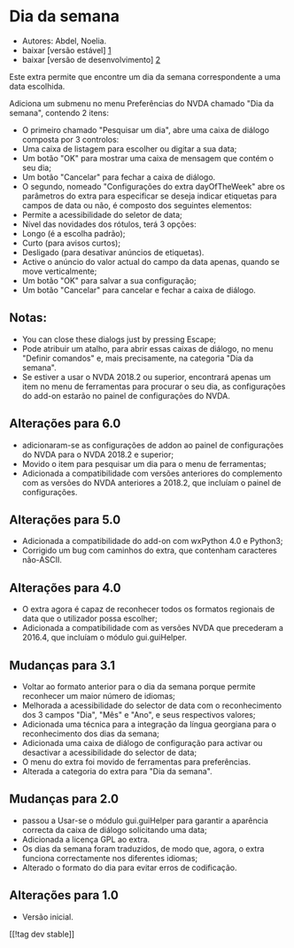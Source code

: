 # Dia da semana #

*	 Autores: Abdel, Noelia.
*	 baixar [versão estável] [1]
*	 baixar [versão de desenvolvimento] [2]

Este extra permite que encontre um dia da semana correspondente a uma data
escolhida.

Adiciona um submenu no menu Preferências do NVDA chamado "Dia da semana",
contendo 2 itens:


* O primeiro chamado "Pesquisar um dia", abre uma caixa de diálogo composta por 3 controlos:
* Uma caixa de listagem para escolher ou digitar a sua data;
* Um botão "OK" para mostrar uma caixa de mensagem que contém o seu dia;
* Um botão "Cancelar" para fechar a caixa de diálogo.
* O segundo, nomeado "Configurações do extra dayOfTheWeek" abre os parâmetros do extra para especificar se deseja indicar etiquetas para campos de data ou não, é composto dos seguintes elementos:
* Permite a acessibilidade do seletor de data;
* Nível das novidades dos rótulos, terá 3 opções:
* Longo (é a escolha padrão);
* Curto (para avisos curtos);
* Desligado (para desativar anúncios de etiquetas).
* Active o anúncio do valor actual do campo da data apenas, quando se move verticalmente;
* Um botão "OK" para salvar a sua configuração;
* Um botão "Cancelar" para cancelar e fechar a caixa de diálogo.

## Notas: ##

*	 You can close these dialogs just by pressing Escape;
*	 Pode atribuir um atalho, para abrir essas caixas de diálogo, no menu
   "Definir comandos" e, mais precisamente, na categoria "Dia da semana".
*	 Se estiver a usar o NVDA 2018.2 ou superior, encontrará apenas um item no
   menu de ferramentas para procurar o seu dia, as configurações do add-on
   estarão no painel de configurações do NVDA.

## Alterações para 6.0 ##

*	 adicionaram-se as configurações de addon ao painel de configurações do
   NVDA para o NVDA 2018.2 e superior;
*	 Movido o item para pesquisar um dia para o menu de ferramentas;
*	 Adicionada a compatibilidade com versões anteriores do complemento com as
   versões do NVDA anteriores a 2018.2, que incluíam o painel de
   configurações.

## Alterações para 5.0 ##

*	 Adicionada a compatibilidade do add-on com wxPython 4.0 e Python3;
*	 Corrigido um bug com caminhos do extra, que contenham caracteres
   não-ASCII.

## Alterações para 4.0 ##

*	 O extra agora é capaz de reconhecer todos os formatos regionais de data
   que o utilizador possa escolher;
*	 Adicionada a compatibilidade com as versões NVDA que precederam a 2016.4,
   que incluíam o módulo gui.guiHelper.

## Mudanças para 3.1 ##

*	 Voltar ao formato anterior para o dia da semana porque permite reconhecer
   um maior número de idiomas;
*	 Melhorada a acessibilidade do selector de data com o reconhecimento dos 3
   campos "Dia", "Mês" e "Ano", e seus respectivos valores;
*	 Adicionada uma técnica para a integração da língua georgiana para o
   reconhecimento dos dias da semana;
*	 Adicionada uma caixa de diálogo de configuração para activar ou
   desactivar a acessibilidade do selector de data;
*	 O menu do extra foi movido de ferramentas para preferências.
*	 Alterada a categoria do extra para "Dia da semana".

## Mudanças para 2.0 ##

*	 passou a Usar-se o módulo gui.guiHelper para garantir a aparência
   correcta da caixa de diálogo solicitando uma data;
*	 Adicionada a licença GPL ao extra.
*	 Os dias da semana foram traduzidos, de modo que, agora, o extra funciona
   correctamente nos diferentes idiomas;
*	 Alterado o formato do dia para evitar erros de codificação.

## Alterações para 1.0 ##

*	 Versão inicial.

[[!tag dev stable]]

[1]: https://addons.nvda-project.org/files/get.php?file=dw

[2]: https://addons.nvda-project.org/files/get.php?file=dw-dev
